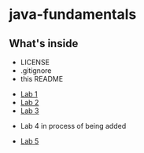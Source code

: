 # java-fundamentals

## What's inside
- LICENSE
- .gitignore
- this README
* [Lab 1](https://github.com/mattburger/java-fundamentals/tree/master/basics)
* [Lab 2](https://github.com/mattburger/java-fundamentals/tree/master/basiclibrary)
* [Lab 3](https://github.com/mattburger/java-fundamentals/tree/master/basiclibrary)
- Lab 4 in process of being added
* [Lab 5](https://github.com/mattburger/data-structures-and-algorithms/tree/master/code401Challenges/src/main/java/code401Challenges)